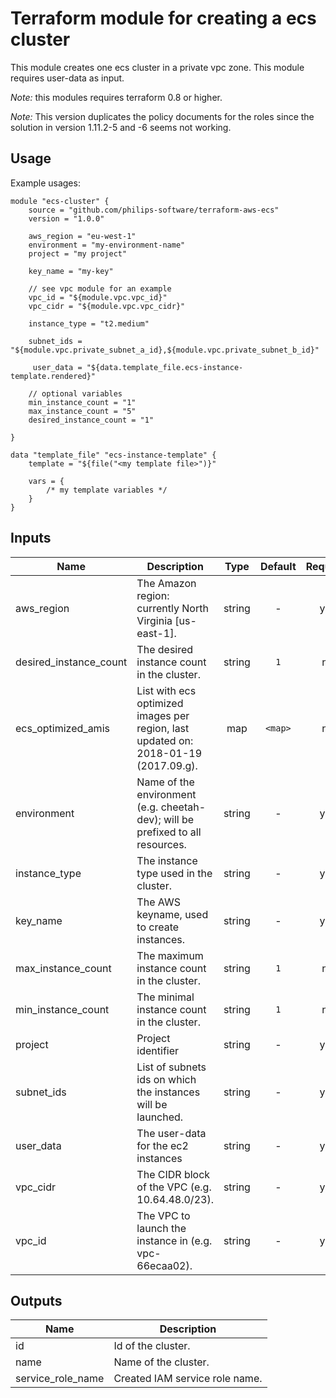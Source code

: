# Terraform module for creating a ecs cluster

This module creates one ecs cluster in a private vpc zone.
This module requires user-data as input.

*Note:* this modules requires terraform 0.8 or higher.

*Note:* This version duplicates the policy documents for the roles since the solution in version 1.11.2-5 and -6 seems not working.

## Usage
Example usages:
```
module "ecs-cluster" {
    source = "github.com/philips-software/terraform-aws-ecs"
    version = "1.0.0"

    aws_region = "eu-west-1"
    environment = "my-environment-name"
    project = "my project"

    key_name = "my-key"

    // see vpc module for an example
    vpc_id = "${module.vpc.vpc_id}"
    vpc_cidr = "${module.vpc.vpc_cidr}"

    instance_type = "t2.medium"

    subnet_ids = "${module.vpc.private_subnet_a_id},${module.vpc.private_subnet_b_id}"

     user_data = "${data.template_file.ecs-instance-template.rendered}"

    // optional variables
    min_instance_count = "1"
    max_instance_count = "5"
    desired_instance_count = "1"

}

data "template_file" "ecs-instance-template" {
    template = "${file("<my template file>")}"

    vars = {
        /* my template variables */
    }
}
```

## Inputs

| Name | Description | Type | Default | Required |
|------|-------------|:----:|:-----:|:-----:|
| aws_region | The Amazon region: currently North Virginia [us-east-1]. | string | - | yes |
| desired_instance_count | The desired instance count in the cluster. | string | `1` | no |
| ecs_optimized_amis | List with ecs optimized images per region, last updated on: 2018-01-19 (2017.09.g). | map | `<map>` | no |
| environment | Name of the environment (e.g. cheetah-dev); will be prefixed to all resources. | string | - | yes |
| instance_type | The instance type used in the cluster. | string | - | yes |
| key_name | The AWS keyname, used to create instances. | string | - | yes |
| max_instance_count | The maximum instance count in the cluster. | string | `1` | no |
| min_instance_count | The minimal instance count in the cluster. | string | `1` | no |
| project | Project identifier | string | - | yes |
| subnet_ids | List of subnets ids on which the instances will be launched. | string | - | yes |
| user_data | The user-data for the ec2 instances | string | - | yes |
| vpc_cidr | The CIDR block of the VPC (e.g. 10.64.48.0/23). | string | - | yes |
| vpc_id | The VPC to launch the instance in (e.g. vpc-66ecaa02). | string | - | yes |

## Outputs

| Name | Description |
|------|-------------|
| id | Id of the cluster. |
| name | Name of the cluster. |
| service_role_name | Created IAM service role name. |
